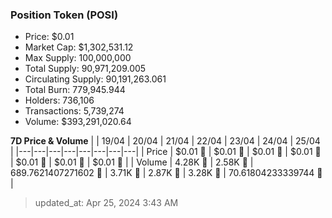 
  ### Position Token (POSI)
  - Price: $0.01
  - Market Cap: $1,302,531.12
  - Max Supply: 100,000,000
  - Total Supply: 90,971,209.005
  - Circulating Supply: 90,191,263.061
  - Total Burn: 779,945.944
  - Holders: 736,106
  - Transactions: 5,739,274
  - Volume: $393,291,020.64

  **7D Price & Volume**
  | | 19&#x2F;04 | 20&#x2F;04 | 21&#x2F;04 | 22&#x2F;04 | 23&#x2F;04 | 24&#x2F;04 | 25&#x2F;04 |
  |---|---|---|---|---|---|---|---|
  | Price | $0.01 🔻 | $0.01 🔻 | $0.01 🚀 | $0.01 🔻 | $0.01 🔻 | $0.01 🔻 | $0.01 🔻 |
  | Volume | 4.28K 🚀 | 2.58K 🔻 | 689.7621407271602 🔻 | 3.71K 🚀 | 2.87K 🔻 | 3.28K 🚀 | 70.61804233339744 🔻 |

  > updated_at: Apr 25, 2024 3:43 AM
